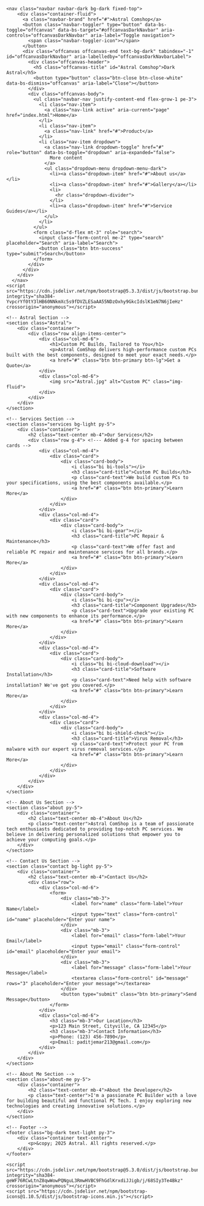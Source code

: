 <!DOCTYPE html>
<html lang="en">
<head>
    <meta charset="UTF-8">
    <meta name="viewport" content="width=device-width, initial-scale=1.0">
    <title>Astral Comshop - Your PC Build Business</title>
    <link href="https://cdn.jsdelivr.net/npm/bootstrap@5.3.3/dist/css/bootstrap.min.css" rel="stylesheet" integrity="sha384-QWTKZyjpPEjISv5WaRU9OFeRpok6YctnYmDr5pNlyT2bRjXh0JMhjY6hW+ALEwIH" crossorigin="anonymous">
    <link rel="stylesheet" href="style.css">
</head>
<body>

    <nav class="navbar navbar-dark bg-dark fixed-top">
        <div class="container-fluid">
          <a class="navbar-brand" href="#">Astral Comshop</a>
          <button class="navbar-toggler" type="button" data-bs-toggle="offcanvas" data-bs-target="#offcanvasDarkNavbar" aria-controls="offcanvasDarkNavbar" aria-label="Toggle navigation">
            <span class="navbar-toggler-icon"></span>
          </button>
          <div class="offcanvas offcanvas-end text-bg-dark" tabindex="-1" id="offcanvasDarkNavbar" aria-labelledby="offcanvasDarkNavbarLabel">
            <div class="offcanvas-header">
              <h5 class="offcanvas-title" id="Astral Comshop">Dark Astral</h5>
              <button type="button" class="btn-close btn-close-white" data-bs-dismiss="offcanvas" aria-label="Close"></button>
            </div>
            <div class="offcanvas-body">
              <ul class="navbar-nav justify-content-end flex-grow-1 pe-3">
                <li class="nav-item">
                  <a class="nav-link active" aria-current="page" href="index.html">Home</a>
                </li>
                <li class="nav-item">
                  <a class="nav-link" href="#">Product</a>
                </li>
                <li class="nav-item dropdown">
                  <a class="nav-link dropdown-toggle" href="#" role="button" data-bs-toggle="dropdown" aria-expanded="false">
                    More content
                  </a>
                  <ul class="dropdown-menu dropdown-menu-dark">
                    <li><a class="dropdown-item" href="#">About us</a></li>
                    <li><a class="dropdown-item" href="#">Gallery</a></li>
                    <li>
                      <hr class="dropdown-divider">
                    </li>
                    <li><a class="dropdown-item" href="#">Service Guides</a></li>
                  </ul>
                </li>
              </ul>
              <form class="d-flex mt-3" role="search">
                <input class="form-control me-2" type="search" placeholder="Search" aria-label="Search">
                <button class="btn btn-success" type="submit">Search</button>
              </form>
            </div>
          </div>
        </div>
      </nav>
    <script src="https://cdn.jsdelivr.net/npm/bootstrap@5.3.3/dist/js/bootstrap.bundle.min.js" integrity="sha384-YvpcrYf0tY3lHB60NNkmXc5s9fDVZLESaAA55NDzOxhy9GkcIdslK1eN7N6jIeHz" crossorigin="anonymous"></script>

    <!-- Astral Section -->
    <section class="Astral">
        <div class="container">
            <div class="row align-items-center">
                <div class="col-md-6">
                    <h1>Custom PC Builds, Tailored to You</h1>
                    <p>Astral ComShop delivers high-performance custom PCs built with the best components, designed to meet your exact needs.</p>
                    <a href="#" class="btn btn-primary btn-lg">Get a Quote</a>
                </div>
                <div class="col-md-6">
                    <img src="Astral.jpg" alt="Custom PC" class="img-fluid">
                </div>
            </div>
        </div>
    </section>

    <!-- Services Section -->
    <section class="services bg-light py-5">
        <div class="container">
            <h2 class="text-center mb-4">Our Services</h2>
            <div class="row g-4"> <!--- Added g-4 for spacing between cards -->
                <div class="col-md-4">
                    <div class="card">
                        <div class="card-body">
                            <i class="bi bi-tools"></i>
                            <h3 class="card-title">Custom PC Builds</h3>
                            <p class="card-text">We build custom PCs to your specifications, using the best components available.</p>
                            <a href="#" class="btn btn-primary">Learn More</a>
                        </div>
                    </div>
                </div>
                <div class="col-md-4">
                    <div class="card">
                        <div class="card-body">
                            <i class="bi bi-gear"></i>
                            <h3 class="card-title">PC Repair & Maintenance</h3>
                            <p class="card-text">We offer fast and reliable PC repair and maintenance services for all brands.</p>
                            <a href="#" class="btn btn-primary">Learn More</a>
                        </div>
                    </div>
                </div>
                <div class="col-md-4">
                    <div class="card">
                        <div class="card-body">
                            <i class="bi bi-cpu"></i>
                            <h3 class="card-title">Component Upgrades</h3>
                            <p class="card-text">Upgrade your existing PC with new components to enhance its performance.</p>
                            <a href="#" class="btn btn-primary">Learn More</a>
                        </div>
                    </div>
                </div>
                <div class="col-md-4">
                    <div class="card">
                        <div class="card-body">
                            <i class="bi bi-cloud-download"></i>
                            <h3 class="card-title">Software Installation</h3>
                            <p class="card-text">Need help with software installation? We've got you covered.</p>
                            <a href="#" class="btn btn-primary">Learn More</a>
                        </div>
                    </div>
                </div>
                <div class="col-md-4">
                    <div class="card">
                        <div class="card-body">
                            <i class="bi bi-shield-check"></i>
                            <h3 class="card-title">Virus Removal</h3>
                            <p class="card-text">Protect your PC from malware with our expert virus removal services.</p>
                            <a href="#" class="btn btn-primary">Learn More</a>
                        </div>
                    </div>
                </div>
            </div>
        </div>
    </section>

    <!-- About Us Section -->
    <section class="about py-5">
        <div class="container">
            <h2 class="text-center mb-4">About Us</h2>
            <p class="text-center">Astral ComShop is a team of passionate tech enthusiasts dedicated to providing top-notch PC services. We believe in delivering personalized solutions that empower you to achieve your computing goals.</p>
        </div>
    </section>

    <!-- Contact Us Section -->
    <section class="contact bg-light py-5">
        <div class="container">
            <h2 class="text-center mb-4">Contact Us</h2>
            <div class="row">
                <div class="col-md-6">
                    <form>
                        <div class="mb-3">
                            <label for="name" class="form-label">Your Name</label>
                            <input type="text" class="form-control" id="name" placeholder="Enter your name">
                        </div>
                        <div class="mb-3">
                            <label for="email" class="form-label">Your Email</label>
                            <input type="email" class="form-control" id="email" placeholder="Enter your email">
                        </div>
                        <div class="mb-3">
                            <label for="message" class="form-label">Your Message</label>
                            <textarea class="form-control" id="message" rows="3" placeholder="Enter your message"></textarea>
                        </div>
                        <button type="submit" class="btn btn-primary">Send Message</button>
                    </form>
                </div>
                <div class="col-md-6">
                    <h3 class="mb-3">Our Location</h3>
                    <p>123 Main Street, Cityville, CA 12345</p>
                    <h3 class="mb-3">Contact Information</h3>
                    <p>Phone: (123) 456-7890</p>
                    <p>Email: paditjemar213@gmail.com</p>
                </div>
            </div>
        </div>
    </section>

    <!-- About Me Section -->
    <section class="about-me py-5">
        <div class="container">
            <h2 class="text-center mb-4">About the Developer</h2>
            <p class="text-center">I'm a passionate PC Builder with a love for building beautiful and functional PC Tech. I enjoy exploring new technologies and creating innovative solutions.</p>
        </div>
    </section>

    <!-- Footer -->
    <footer class="bg-dark text-light py-3">
        <div class="container text-center">
            <p>&copy; 2025 Astral. All rights reserved.</p>
        </div>
    </footer>

    <script src="https://cdn.jsdelivr.net/npm/bootstrap@5.3.0/dist/js/bootstrap.bundle.min.js" integrity="sha384-geWF76RCwLtnZ8qwWowPQNguL3RmwHVBC9FhGdlKrxdiJJigb/j/68SIy3Te4Bkz" crossorigin="anonymous"></script>
    <script src="https://cdn.jsdelivr.net/npm/bootstrap-icons@1.10.5/dist/js/bootstrap-icons.min.js"></script>
</body>
</html>
